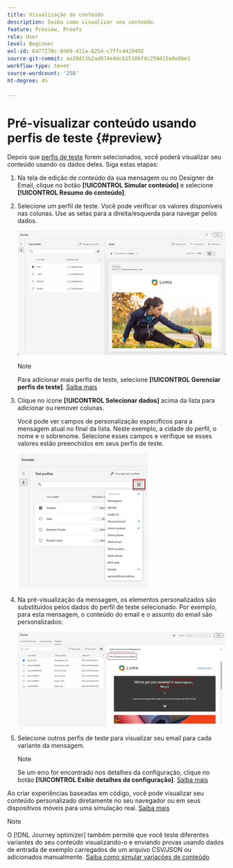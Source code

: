 ```yaml
---
title: Visualização do conteúdo
description: Saiba como visualizar seu conteúdo.
feature: Preview, Proofs
role: User
level: Beginner
exl-id: 6477270c-0309-411a-8254-c7ffc4419492
source-git-commit: aa28d13b2ad874e4dc61510bfdc250415e8e8be1
workflow-type: tm+mt
source-wordcount: '258'
ht-degree: 4%

---
```


# Pré-visualizar conteúdo usando perfis de teste {#preview}

Depois que [perfis de teste](test-profiles.md) forem selecionados, você poderá visualizar seu conteúdo usando os dados deles. Siga estas etapas:

1. Na tela de edição de conteúdo da sua mensagem ou no Designer de Email, clique no botão **[!UICONTROL Simular conteúdo]** e selecione **[!UICONTROL Resumo do conteúdo]**.

1. Selecione um perfil de teste. Você pode verificar os valores disponíveis nas colunas. Use as setas para a direita/esquerda para navegar pelos dados.

   ![](../email/assets/preview-select-profile.png)

   >[!NOTE]
   >
   >Para adicionar mais perfis de teste, selecione **[!UICONTROL Gerenciar perfis de teste]**. [Saiba mais](test-profiles.md)

1. Clique no ícone **[!UICONTROL Selecionar dados]** acima da lista para adicionar ou remover colunas.

   Você pode ver campos de personalização específicos para a mensagem atual no final da lista. Neste exemplo, a cidade do perfil, o nome e o sobrenome. Selecione esses campos e verifique se esses valores estão preenchidos em seus perfis de teste.

   ![](../email/assets/preview-select-data.png)

1. Na pré-visualização da mensagem, os elementos personalizados são substituídos pelos dados do perfil de teste selecionado. Por exemplo, para esta mensagem, o conteúdo do email e o assunto do email são personalizados:

   ![](../email/assets/preview-test-profile.png)

1. Selecione outros perfis de teste para visualizar seu email para cada variante da mensagem.

   >[!NOTE]
   >
   >Se um erro for encontrado nos detalhes da configuração, clique no botão **[!UICONTROL Exibir detalhes da configuração]**. [Saiba mais](../email/surface-personalization.md#check-configuration)

Ao criar experiências baseadas em código, você pode visualizar seu conteúdo personalizado diretamente no seu navegador ou em seus dispositivos móveis para uma simulação real. [Saiba mais](../code-based/test-code-based.md#preview-on-device)

>[!NOTE]
>
>O [!DNL Journey optimizer] também permite que você teste diferentes variantes do seu conteúdo visualizando-o e enviando provas usando dados de entrada de exemplo carregados de um arquivo CSV/JSON ou adicionados manualmente. [Saiba como simular variações de conteúdo](../test-approve/simulate-sample-input.md)
